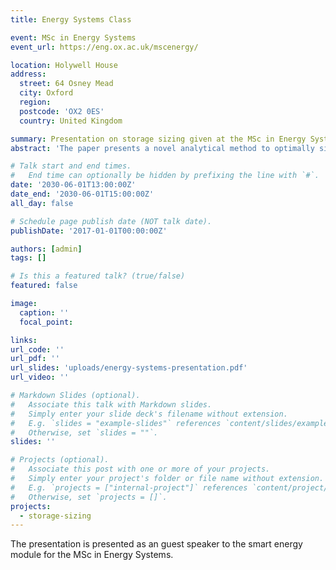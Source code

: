 ```yaml
---
title: Energy Systems Class

event: MSc in Energy Systems
event_url: https://eng.ox.ac.uk/mscenergy/

location: Holywell House
address:
  street: 64 Osney Mead
  city: Oxford
  region:
  postcode: 'OX2 0ES'
  country: United Kingdom

summary: Presentation on storage sizing given at the MSc in Energy Systems class at the University of Toronto as a guest speaker to the Digitization and Smart Energy module.
abstract: 'The paper presents a novel analytical method to optimally size energy storage. The method is fast, calculates the exact optimal, and handles non-linear models. The need for storage sizing arises from the rising greenhouse gas emissions, which are considered the main culprit of climate change. Many countries have signed the Paris Agreement to curb emissions and become carbon neutral by 2050 \cite{unfccc2015}. However, currently more than 73\% of global greenhouse gas emissions come from the fossil fuel-reliant energy sector \cite{ritchie2020}. Renewable generations, such as solar and wind, produce no emissions during operation, and have lower life-cycle emissions than fossil fuel power plants \cite{pehl2017}. Moreover, solar farms produce electricity significantly cheaper than fossil fuel power plants in many countries \cite{iea2020,irena2021}. However, renewables are weather-dependent, causing their generation to be intermittent and non-dispatchable. The intermittency is dangerous for the stability of the electrical system, and the lack of dispatchability creates mismatches between electricity generation and demand, resulting in curtailed generations and unmet demands. Energy storage can mitigate renewable intermittency and non-dispatchability. Storage regulates intermittency by storing energy during high generation periods, and then releasing that energy to supplement low generation periods. In the same manner, storage can charge from surplus generation and discharge to meet the excess demand, effectively providing dispatchability to renewables. Proper sizing ensures storage has enough capacity to charge and discharge energy when required, and achieves this without unutilized or wasted storage. There are four main approaches to size energy storage: enumerative, mathematical programming, meta-heuristic and analytical.'

# Talk start and end times.
#   End time can optionally be hidden by prefixing the line with `#`.
date: '2030-06-01T13:00:00Z'
date_end: '2030-06-01T15:00:00Z'
all_day: false

# Schedule page publish date (NOT talk date).
publishDate: '2017-01-01T00:00:00Z'

authors: [admin]
tags: []

# Is this a featured talk? (true/false)
featured: false

image:
  caption: ''
  focal_point: 

links:
url_code: ''
url_pdf: ''
url_slides: 'uploads/energy-systems-presentation.pdf'
url_video: ''

# Markdown Slides (optional).
#   Associate this talk with Markdown slides.
#   Simply enter your slide deck's filename without extension.
#   E.g. `slides = "example-slides"` references `content/slides/example-slides.md`.
#   Otherwise, set `slides = ""`.
slides: ''

# Projects (optional).
#   Associate this post with one or more of your projects.
#   Simply enter your project's folder or file name without extension.
#   E.g. `projects = ["internal-project"]` references `content/project/deep-learning/index.md`.
#   Otherwise, set `projects = []`.
projects:
  - storage-sizing
---
```

The presentation is presented as an guest speaker to the smart energy module for the MSc in Energy Systems.